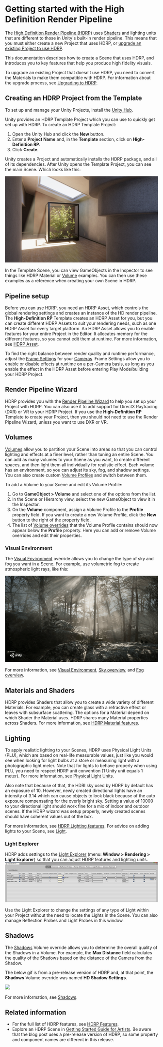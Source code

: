 # Getting started with the High Definition Render Pipeline

The [High Definition Render Pipeline (HDRP)](index.html) uses [Shaders](https://docs.unity3d.com/Manual/class-Shader.html) and lighting units that are different to those in Unity's built-in render pipeline. This means that you must either create a new Project that uses HDRP, or [upgrade an existing Project to use HDRP](#UpgradingToHDRP). 

This documentation describes how to create a Scene that uses HDRP, and introduces you to key features that help you produce high fidelity visuals.

<a name="UpgradingToHDRP"></a>

To upgrade an existing Project that doesn’t use HDRP, you need to convert the Materials to make them compatible with HDRP. For information about the upgrade process, see [Upgrading to HDRP](Upgrading-To-HDRP.html). 

## Creating an HDRP Project from the Template

To set up and manage your Unity Projects, install the [Unity Hub](https://docs.unity3d.com/Manual/GettingStartedInstallingHub.html).

Unity provides an HDRP Template Project which you can use to quickly get set up with HDRP. To create an HDRP Template Project:

1. Open the Unity Hub and click the **New** button.
2. Enter a **Project Name** and, in the **Template** section, click on **High-Definition RP**.
3. Click **Create**.

Unity creates a Project and automatically installs the HDRP package, and all of its dependencies. After Unity opens the Template Project, you can see the main Scene. Which looks like this:

![](Images/GettingStarted1.png)

In the Template Scene, you can view GameObjects in the Inspector to see things like HDRP Material or [Volume](Volumes.html) examples. You can then use these examples as a reference when creating your own Scene in HDRP.

## Pipeline setup

Before you can use HDRP, you need an HDRP Asset, which controls the global rendering settings and creates an instance of the HD render pipeline. The **High-Definition RP** Template creates an HDRP Asset for you, but you can create different HDRP Assets to suit your rendering needs, such as one HDRP Asset for every target platform. An HDRP Asset allows you to enable features for your entire Project in the Editor. It allocates memory for the different features, so you cannot edit them at runtime. For more information, see [HDRP Asset](HDRP-Asset.html).

To find the right balance between render quality and runtime performance, adjust the [Frame Settings](Frame-Settings.html) for your [Cameras](HDRP-Camera.html). Frame Settings allow you to enable or disable effects at runtime on a per-Camera basis, as long as you enable the effect in the HDRP Asset before entering Play Mode/building your HDRP Project.

## Render Pipeline Wizard

HDRP provides you with the [Render Pipeline Wizard](Render-Pipeline-Wizard.html) to help you set up your Project with HDRP. You can also use it to add support for DirectX Raytracing (DXR) or VR to your HDRP Project. If you use the **High-Definition RP** Template to create your Project, then you should not need to use the Render Pipeline Wizard, unless you want to use DXR or VR.

## Volumes

[Volumes](Volumes.html) allow you to partition your Scene into areas so that you can control lighting and effects at a finer level, rather than tuning an entire Scene. You can add as many volumes to your Scene as you want, to create different spaces, and then light them all individually for realistic effect. Each volume has an environment, so you can adjust its sky, fog, and shadow settings. You can also create custom [Volume Profiles](Volume-Profile.html) and switch between them.

To add a Volume to your Scene and edit its Volume Profile:

1. Go to **GameObject > Volume** and select one of the options from the list.
2. In the Scene or Hierarchy view, select the new GameObject to view it in the Inspector.
3. On the **Volume** component, assign a Volume Profile to the **Profile** property field. If you want to create a new Volume Profile, click the **New** button to the right of the property field.
4. The list of [Volume overrides](Volume-Components.html) that the Volume Profile contains should now appear below the **Profile** property. Here you can add or remove Volume overrides and edit their properties.

### Visual Environment

The [Visual Environment](Override-Visual-Environment.html) override allows you to change the type of sky and fog you want in a Scene. For example, use volumetric fog to create atmospheric light rays, like this:

![](Images/GettingStarted3.png)

For more information, see [Visual Environment](Override-Visual-Environment.html), [Sky overview](HDRP-Features.html#SkyOverview.html), and [Fog overview](HDRP-Features.html#FogOverview.html).

## Materials and Shaders

HDRP provides Shaders that allow you to create a wide variety of different Materials. For example, you can create glass with a refractive effect or leaves with subsurface scattering. The options for a Material depend on which Shader the Material uses. HDRP shares many Material properties across Shaders. For more information, see [HDRP Material features](HDRP-Features.html#Material).

## Lighting

To apply realistic lighting to your Scenes, HDRP uses Physical Light Units (PLU), which are based on real-life measurable values, just like you would see when looking for light bulbs at a store or measuring light with a photographic light meter. Note that for lights to behave properly when using PLU, you need to respect HDRP unit convention (1 Unity unit equals 1 meter). For more information, see [Physical Light Units](Physical-Light-Units.html).

Also note that because of that, the HDRI sky used by HDRP by default has an exposure of 10. However, newly created directional lights have an intensity of 3.14 which can cause objects to look black because of the auto exposure compensating for the overly bright sky. Setting a value of 10000 to your directional light should work fine for a mix of indoor and outdoor scenes. If the HDRP wizard was setup properly, newly created scenes should have coherent values out of the box.

For more information, see [HDRP Lighting features](HDRP-Features.html#Lighting). For advice on adding lights to your Scene, see [Light](Light-Component.html).

### Light Explorer

HDRP adds settings to the [Light Explorer](https://docs.unity3d.com/Manual/LightingExplorer.html) (menu: **Window > Rendering > Light Explorer**) so that you can adjust HDRP features and lighting units. ![](Images/GettingStarted4.png)

Use the Light Explorer to change the settings of any type of Light within your Project without the need to locate the Lights in the Scene. You can also manage Reflection Probes and Light Probes in this window.

## Shadows

The [Shadows](Override-Shadows.html) Volume override allows you to determine the overall quality of the Shadows in a Volume. For example, the **Max Distance** field calculates the quality of the Shadows based on the distance of the Camera from the Shadow.

The below gif is from a pre-release version of HDRP and, at that point, the **Shadows** Volume override was named **HD Shadow Settings**.

![](Images/GettingStarted5.gif)

For more information, see [Shadows](Override-Shadows.html).

## Related information

- For the full list of HDRP features, see [HDRP Features](HDRP-Features.html).
- Explore an HDRP Scene in [Getting Started Guide for Artists](https://blogs.unity3d.com/2018/09/24/the-high-definition-render-pipeline-getting-started-guide-for-artists/). Be aware that the blog post uses a pre-release version of HDRP, so some property and component names are different in this release.
